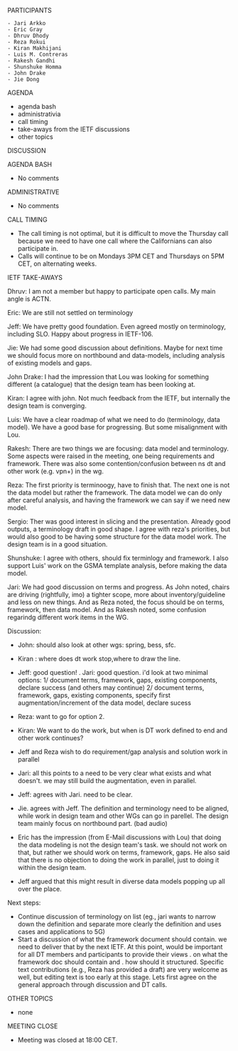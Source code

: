 
PARTICIPANTS

    - Jari Arkko
    - Eric Gray
    - Dhruv Dhody
    - Reza Rokui
    - Kiran Makhijani
    - Luis M. Contreras
    - Rakesh Gandhi
    - Shunshuke Homma
    - John Drake
    - Jie Dong

AGENDA

- agenda bash
- administrativia
- call timing
- take-aways from the IETF discussions
- other topics


DISCUSSION

AGENDA BASH
- No comments

ADMINISTRATIVE
- No comments

CALL TIMING
- The call timing is not optimal, but it is difficult to move the Thursday call because we need to have one call where the Californians can also participate in.
- Calls will continue to be on Mondays 3PM CET and Thursdays on 5PM CET, on alternating weeks.

IETF TAKE-AWAYS

Dhruv: I am not a member but happy to participate open calls. My main angle is ACTN.

Eric:  We are still not settled on terminology

Jeff: We have pretty good foundation. Even agreed mostly on terminology, including SLO. Happy about progress in IETF-106.

Jie: We had some good discussion about definitions. Maybe for next time we should focus more on northbound and data-models, including analysis of existing models and gaps.

John Drake: I had the impression that Lou was looking for something different (a catalogue) that the design team has been looking at.

Kiran: I agree with john. Not much feedback from the IETF, but internally the design team  is converging.

Luis:  We have a clear roadmap of what we need to do (terminology, data model). We have a good base for progressing. But  some misalignment with Lou.

Rakesh: There are two things we are focusing: data model and terminology. Some aspects were raised in the meeting, one being requirements and framework. There was also some contention/confusion between ns dt and other work (e.g. vpn+) in the wg.

Reza: The first priority is terminoogy, have to finish that.  The next one is not the data model but rather the framework. The data model we can do only after careful analysis, and having the framework we can say if we need new model.

Sergio: Ther was good interest in slicing and the presentation. Already good outputs, a terminology draft in good shape. I agree with reza's priorities, but would also good to be having some structure for the data model work. The design team is in a good situation.

Shunshuke: I agree with others, should fix terminlogy and framework. I also support Luis' work on the GSMA template analysis, before making the data model.

Jari: We had good discussion on terms and progress. As John noted, chairs are driving (rightfully, imo) a tighter scope, more about inventory/guideline and less on new things. And as Reza noted, the focus should be on terms, framework, then data model. And as Rakesh noted, some confusion regarindg different work items in the WG.

Discussion:

-  John: should also look at other wgs: spring, bess, sfc.

- Kiran : where does dt work stop,where to draw the line.
-  Jeff: good question!
. Jari: good question. i'd look at two minimal options:
          1/ document terms, framework, gaps, existing components, declare success (and others may continue)
          2/ document terms, framework, gaps, existing components, specify first augmentation/increment of the data model, declare sucess
- Reza: want to go for option 2.
- Kiran:  We want to do the work, but when is DT work defined to end and other work continues?

-   Jeff and Reza wish to do requirement/gap analysis and solution work in parallel

- Jari: all this points to a need to be very clear what exists and what doesn't. we may still build the augmentation, even in parallel.
- Jeff: agrees with Jari. need to be clear.
- Jie. agrees with Jeff. The definition and terminology need to be aligned, while work in design team and other WGs can go in parellel. The design team mainly focus on northbound part.  (bad audio)
- Eric has the impression (from E-Mail discussions with Lou) that doing the data modeling is not the design team's task. we should not work on that, but rather we should work on terms, framework, gaps.  He also said that there is no objection to doing the work in parallel, just to doing it within the design team.
-  Jeff argued that this might result in diverse data models popping up all over the place.

Next steps:

- Continue discussion of terminology on list (eg., jari wants to narrow down the definition and separate more clearly the definition and uses cases and applications to 5G)
- Start a discussion of what the framework document should contain. we need to deliver that by the next IETF. At this point, would be important for all DT members and participants to provide their views . on what the framework doc should contain and . how should it structured. Specific text contributions (e.g.,  Reza has provided a draft) are very welcome as well, but editing text is too early at this stage. Lets first agree on the general approach through discussion and DT calls.
  
OTHER TOPICS
- none

MEETING CLOSE
- Meeting was closed at 18:00 CET.
